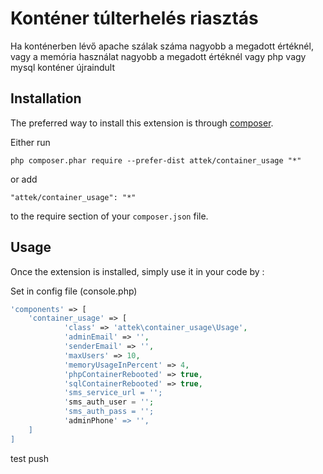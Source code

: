 Konténer túlterhelés riasztás
=============================
Ha konténerben lévő apache szálak száma nagyobb a megadott értéknél, vagy a memória használat nagyobb a megadott értéknél vagy php vagy mysql konténer újraindult

Installation
------------

The preferred way to install this extension is through [composer](http://getcomposer.org/download/).

Either run

```
php composer.phar require --prefer-dist attek/container_usage "*"
```

or add

```
"attek/container_usage": "*"
```

to the require section of your `composer.json` file.


Usage
-----

Once the extension is installed, simply use it in your code by  :

Set in config file (console.php)
```php
'components' => [
    'container_usage' => [
            'class' => 'attek\container_usage\Usage',            
            'adminEmail' => '',
            'senderEmail' => '',            
            'maxUsers' => 10,
            'memoryUsageInPercent' => 4,
            'phpContainerRebooted' => true,
            'sqlContainerRebooted' => true,
            'sms_service_url = '';
            'sms_auth_user = '';
            'sms_auth_pass = '';            
            'adminPhone' => '',
    ]
]
```

test push